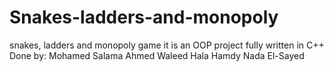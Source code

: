 # Snakes-ladders-and-monopoly
snakes, ladders and monopoly game
it is an OOP project 
fully written in C++
Done by:
Mohamed Salama
Ahmed Waleed
Hala Hamdy
Nada El-Sayed
